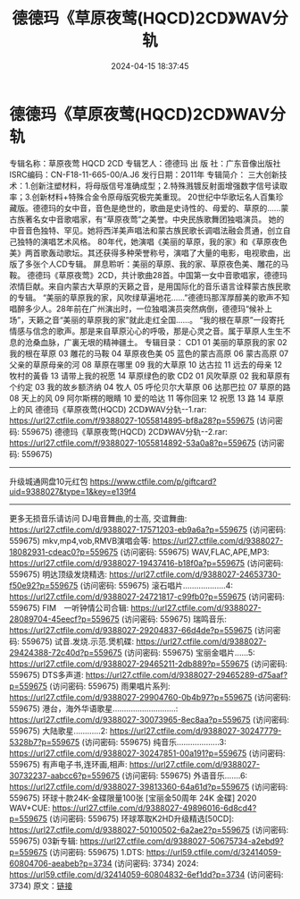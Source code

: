 ﻿---
title: 德德玛《草原夜莺(HQCD)2CD》WAV分轨
date: 2024-04-15 18:37:45
categories: WAV车载音乐、镜像
tags: 华语中文
---
# 德德玛《草原夜莺(HQCD)2CD》WAV分轨

专辑名称：草原夜莺 HQCD 2CD
专辑艺人：德德玛
出 版 社：广东音像出版社
ISRC编码：CN-F18-11-665-00/A.J6
发行日期：2011年
专辑简介：
三大创新技术：1.创新注塑材料，将母版信号准确成型；2.特殊溅镀反射面增强数字信号读取率；3.创新材料+特殊合金令原母版究极完美重现。
20世纪中华歌坛名人百集珍藏版。德德玛的女中音，音色是绝世的，歌曲是史诗性的、母爱的、草原的……蒙古族著名女中音歌唱家，有“草原夜莺”之美誉。中央民族歌舞团独唱演员。
她的中音音色独特、罕见。她将西洋美声唱法和蒙古族民歌长调唱法融会贯通，创立自己独特的演唱艺术风格。
80年代，她演唱《美丽的草原，我的家》和《草原夜色美》两首歌轰动歌坛。其还获得多种荣誉称号，演唱了大量的电影，电视歌曲，出版了多张个人CD专辑。
屏息聆听：美丽的草原、我的家、草原夜色美、雕花的马鞍。
德德玛《草原夜莺》2CD，共计歌曲28首。中国第一女中音歌唱家，德德玛浓情巨献。来自内蒙古大草原的天籁之音，是用国际化的音乐语言诠释蒙古族民歌的专辑。
“美丽的草原我的家，风吹绿草遍地花……”德德玛那浑厚醇美的歌声不知唱醉多少人。28年前在广州演出时，一位独唱演员突然病倒，德德玛“候补上场”，天籁之音“美丽的草原我的家”就此走红全国……。
“我的根在草原”一段寄托情感与信念的歌声。那是来自草原沁心的呼吸，那是心灵之音。属于草原人生生不息的沧桑血脉，广裏无垠的精神疆土。
专辑目录：
CD1
01 美丽的草原我的家
02 我的根在草原
03 雕花的马鞍
04 草原夜色美
05 蓝色的蒙古高原
06 蒙古高原
07 父亲的草原母亲的河
08 草原在哪里
09 我的大草原
10 达古拉
11 远去的母亲
12 牧村的黃昏
13 请带上我的祝愿
14 草原绿色的歌
CD2
01 风吹草原
02 我和草原有个约定
03 我的故乡额济纳
04 牧人
05 呼伦贝尔大草原
06 达那巴拉
07 草原的路
08 天上的风
09 阿尔斯楞的眼睛
10 爱的哈达
11 等你回来
12 祝愿
13 路
14 草原上的风
德德玛《草原夜莺(HQCD) 2CD》WAV分轨--1.rar: https://url27.ctfile.com/f/9388027-1055814895-bf8a28?p=559675
(访问密码: 559675)
德德玛《草原夜莺(HQCD) 2CD》WAV分轨--2.rar: https://url27.ctfile.com/f/9388027-1055814892-53a0a8?p=559675
(访问密码: 559675)
*****************************************************
升级城通网盘10元红包 https://www.ctfile.com/p/giftcard?uid=9388027&type=1&key=e139f4
**************************
更多无损音乐请访问
DJ电音舞曲,的士高, 交谊舞曲: https://url27.ctfile.com/d/9388027-17571203-eb9a6a?p=559675
(访问密码: 559675)
mkv,mp4,vob,RMVB演唱会等: https://url27.ctfile.com/d/9388027-18082931-cdeac0?p=559675
(访问密码: 559675)
WAV,FLAC,APE,MP3: https://url27.ctfile.com/d/9388027-19437416-b18f0a?p=559675
(访问密码: 559675)
明达顶级发烧精选: https://url27.ctfile.com/d/9388027-24653730-f50e92?p=559675
(访问密码: 559675)
滚石唱片...................4: https://url27.ctfile.com/d/9388027-24721817-c99fb0?p=559675
(访问密码: 559675)
FIM　一听钟情公司合辑: https://url27.ctfile.com/d/9388027-28089704-45eecf?p=559675
(访问密码: 559675)
瑞鸣音乐: https://url27.ctfile.com/d/9388027-29204837-66d4de?p=559675
(访问密码: 559675)
试音.发烧.示范.煲机碟: https://url27.ctfile.com/d/9388027-29424388-72c40d?p=559675
(访问密码: 559675)
宝丽金唱片......5: https://url27.ctfile.com/d/9388027-29465211-2db889?p=559675
(访问密码: 559675)
DTS多声道: https://url27.ctfile.com/d/9388027-29465289-d75aaf?p=559675
(访问密码: 559675)
雨果唱片系列: https://url27.ctfile.com/d/9388027-29904760-0b4b97?p=559675
(访问密码: 559675)
港台，海外华语歌星............................: https://url27.ctfile.com/d/9388027-30073965-8ec8aa?p=559675
(访问密码: 559675)
大陆歌星............2: https://url27.ctfile.com/d/9388027-30247779-5328b7?p=559675
(访问密码: 559675)
纯音乐...................3: https://url27.ctfile.com/d/9388027-30247851-00a191?p=559675
(访问密码: 559675)
有声电子书,连环画,相声: https://url27.ctfile.com/d/9388027-30732237-aabcc6?p=559675
(访问密码: 559675)
外语音乐.......6: https://url27.ctfile.com/d/9388027-39813360-64a61d?p=559675
(访问密码: 559675)
环球十款24K-金碟限量100张 [宝丽金50周年 24K 金碟] 2020 WAV+CUE: https://url27.ctfile.com/d/9388027-49896016-6d8cd4?p=559675
(访问密码: 559675)
环球萃取K2HD升级精选[50CD]: https://url27.ctfile.com/d/9388027-50100502-6a2ae2?p=559675
(访问密码: 559675)
03新专辑: https://url27.ctfile.com/d/9388027-50675734-a2ebd9?p=559675
(访问密码: 559675)
1.DTS: https://url59.ctfile.com/d/32414059-60804706-aeabeb?p=3734
(访问密码: 3734)
2024: https://url59.ctfile.com/d/32414059-60804832-6ef1dd?p=3734
(访问密码: 3734)
原文：[链接](https://blog.sina.com.cn/s/blog_1647c7e7601031562.html)